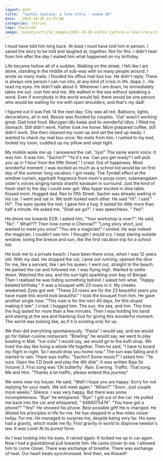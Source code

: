 ```yaml
---
layout: post
title:  "Sachin Jyotsna, a love story - scene 10"
date:   2015-10-20 12:55:00
categories: stories
tags: featured
image: /assets/article_images/2015-10-20-sachin-jyotsna-a-love-story/cover.jpg
---
```

I must have told him long back. At least I must have told him in person. I saved the story to be told and laughed at, together. Not for this. I didn't hear from him after the day I mailed him what happened on my birthday. 

Life became hollow all of a sudden. Walking on the street, I felt like I am alone, standing in the middle of sub-way with so many people around. I wrote so many mails. I flooded his office mail box too. He didn't reply. There is always one person I can run into, at any kind of crisis in life. Appa :) . He read my eyes. He didn't talk about it. Wherever I am down, he immediately takes me out. Just him and me. We walked in the sea without speaking a word. Even if everybody in the world would fail, there would be one person who would be waiting for me with open shoulders, and that's my dad! 

I figured out it was Feb 14 the next day. City was all red. Balloons, lights, decorations, all in red. Bessie was flooded by couples. 'Out' wasn't working great. Dad tried food. Murugan idly kadai and its wonderful idlys. I filled my stomach. Still didn't work. Father took me home. Mom prepared coffee, still didn't work. She then cleaned my room up and set the bed up ready. I wanted to check my mail box once. No mails from him. I rushed to my bed, locked my room, cuddled up my pillow and slept tight. 

My mobile woke me up. I answered the call. "Jyo!" The same warm voice. It was him. It was him. "Sachin?"
"Ya it's me. Can you get ready? I will pick you up in 1 hour from the fifth Street."
I cried. Out of happiness. Most wonderful moment. I was excited as much as a school kid would be on first day of the summer long vacation. I got ready. The Tyndall effect at the window curtain, agarbatti fragrance from mom's pooja room, sulamangalam sister's voices singing kanda shashti kavasam in surround. Just the kind of fresh start to the day i could ever get. Was hyper excited in dine table. Kissed mom. Hugged dad. Ran to fifth Street. Sachin was already waiting in his car. I went and sat in. We both looked each other. He said "Hi". I said " Hi!". The eyes spoke the rest. I gave him a hug. It lasted for little more than half a minute. He asked me, "Shall we go?". I was speechless. " Yes!".

He drove me towards ECR. I asked him, "Your workshop is over?".
He said, "No". 
" What??? Then how come in Chennai?"
"Long story short, just wanted to meet you once"
"You are a magician!" I smiled. He was indeed the magician. I couldn't see him. I thought I would cry. I kept staring outside window, loving the breeze and sun, like the first vacation trip for a school kid. 

He took me to a private beach. I have been there once, when I was 12 years old. With my dad. He stopped the car, came out running, opened the door for me, like a servant, like I am his queen. I went out, straight to the beach. He parked the car and followed me. I was flying high. Wanted to settle down. Watched the sea, and the sun light sparkling over bay of Bengal. Then I realised he was hiding something behind. I asked him what. 
"Happy belated birthday." It was a bouquet with 23 roses in it. My cheeks weakened. Eyes got wet. "These 23 roses are for the 23 beautiful years you have made this world look beautiful." I took the bouquet from him. He gave another single rose. "This rose is for the next 40 days, for this stupid making it late". I cried. I hugged him. The sun, the sea, and him. This time the hug lasted for more than a few minutes. Then I was holding his hand and staring at the sea and thanking God for giving this wonderful moment. The world was looking like, as if it is existing only for us. 

We then did everything spontaneously. "Pasta" I would say, and we would go for Italian cuisine restaurant. "Bowling" he would say, we went to play bowling in Mall. "Ice-colo" I would say, we would go to the kulfi shop. We lived the day like living a whole life together. Then he said, "I have to board my flight in night. So I would drop you home now." The sun was falling and it started to rain. There was traffic. "Sachin? Some music?" I asked him. "Ya sure. Open the CD book and play the 4th disk". It was written Raja Sir Volume 3. First song was 'Oh butterfly'. Rain. Evening. Traffic. That song. Me and Him. "Thanks a lot traffic, please extend this journey"

We were near my house. He said, "Well! I hope you are happy. Sorry for not replying for your mails. We will meet again." 
"When?"
"Soon. Just couple more weeks."
Silence. I was very happy. But there was some incompleteness.
"Bye" he whispered. 
"Bye". 
I got out of the car. He pulled me back into the car and whispered, " 9486075474". 
"You have got a phone?"
"Yes!" He showed his phone.
Best possible gift! He is changed. He diluted his principles in life for me. He has stepped in a few miles closer today. For me. He managed to surprise me, despite being very far. His eyes had a gravity, which made me fly. First gravity in world to disprove newton's law. It was Love! At its purest form. 

As I was looking into his eyes, it rained again. It locked me up in car again. Now I had a gravitational pull towards him. He came closer to me. I allowed him to come closer. There was exchange of breathe. There was exchange of heat. Our heart beats synchronised. 
And then, we Kissed!!